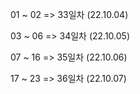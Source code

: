 
01 ~ 02 => 33일차 (22.10.04)

03 ~ 06 => 34일차 (22.10.05)

07 ~ 16 => 35일차 (22.10.06)

17 ~ 23 => 36일차 (22.10.07)
